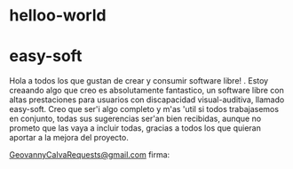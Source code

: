 # helloo-world
# easy-soft

Hola a todos los que gustan de crear y consumir software libre! . Estoy creaando algo que creo es absolutamente fantastico, un software libre con altas prestaciones para usuarios con discapacidad visual-auditiva, llamado easy-soft. Creo que ser'i algo completo y m'as 'util si todos trabajasemos en conjunto, todas sus sugerencias ser'an bien recibidas, aunque no prometo que las vaya a incluir todas, gracias a todos los que quieran aportar a la mejora del proyecto.

GeovannyCalvaRequests@gmail.com
firma:
